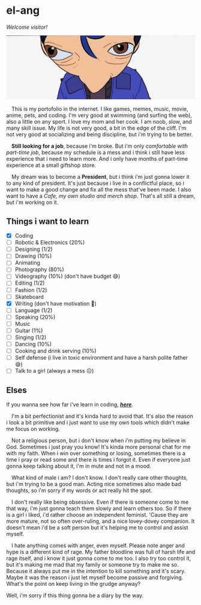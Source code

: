 # el-ang
*Welcome visitor!*

<img src="./asset/yoru.png" title="my curiosity in my visitor"><br>

&emsp;This is my portofolio in the internet. I like games, memes, music, movie, anime, pets, and coding. I'm very good at swimming (and surfing the web), also a little on any sport. I love my mom and her cook. I am noob, slow, and many skill issue. My life is not very good, a bit in the edge of the cliff. I'm not very good at socializing and being discipline, but i'm trying to be better.

&emsp;**Still looking for a job**, because i'm broke. But i'm only *comfortable with part-time job*, because my schedule is a mess and i think i still have less experience that i need to learn more. And i only have months of part-time experience at a small giftshop store.

&emsp;My dream was to become a **President**, but i think i'm just gonna lower it to any kind of president. It's just because i live in a conflictful place, so i want to make a good change and fix all the mess that've been made. I also want to have a *Cafe, my own studio and merch shop*. That's all still a dream, but i'm working on it.

## Things i want to learn
- [x] Coding
- [ ] Robotic & Electronics (20%)
- [ ] Designing (1/2)
- [ ] Drawing (10%)
- [ ] Animating
- [ ] Photography (80%)
- [ ] Videography (10%) (don't have budget :sweat_smile:)
- [ ] Editing (1/2)
- [ ] Fashion (1/2)
- [ ] Skateboard
- [x] Writing (don't have motivation :smiling_face_with_tear:)
- [ ] Language (1/2)
- [ ] Speaking (20%)
- [ ] Music
- [ ] Guitar (1%)
- [ ] Singing (1/2)
- [ ] Dancing (10%)
- [ ] Cooking and drink serving (10%)
- [ ] Self defense (i live in toxic environment and have a harsh polite father :sweat_smile:)
- [ ] Talk to a girl (always a mess :frowning_face:)

## Elses

If you wanna see how far i've learn in coding, ***[here](./knowledge.md)***.

&emsp;I'm a bit perfectionist and it's kinda hard to avoid that. It's also the reason i look a bit primitive and i just want to use my own tools which didn't make me focus on working.

&emsp;Not a religious person, but i don't know when i'm putting my believe in God. Sometimes i just pray you know! It's kinda more personal chat for me with my faith. When i win over something or losing, sometimes there is a time i pray or read some and there is times i forgot it. Even if everyone just gonna keep talking about it, i'm in mute and not in a mood.

&emsp;What kind of male i am? I don't know. I don't really care other thoughts, but i'm trying to be a good man. Acting nice sometimes also made bad thoughts, so i'm sorry if my words or act really hit the spot.

&emsp;I don't really like being obsessive. Even if there is someone come to me that way, i'm just gonna teach them slowly and learn others too. So if there is a girl i liked, i'd rather choose an independent feminist. 'Cause they are more mature, not so often over-ruling, and a nice lovey-dovey companion. It doesn't mean i'd be a soft person but it's helping me to control and assist myself.

&emsp;I hate anything comes with anger, even myself. Please note anger and hype is a different kind of rage. My father bloodline was full of harsh life and rage itself, and i know it just gonna come to me too. I also try too control it, but it's making me mad that my family or someone try to make me so. Because it always put me in the intention to kill something and it's scary. Maybe it was the reason i just let myself become passive and forgiving. What's the point on keep living in the grudge anyway?

Well, i'm sorry if this thing gonna be a diary by the way.